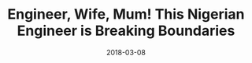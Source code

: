 ---
title: |-
    Engineer, Wife, Mum! This Nigerian Engineer is Breaking Boundaries
date:   2018-03-08
source: Bella Naija
link: |-
    https://www.bellanaija.com/2018/03/softcom-women-in-technology/
---